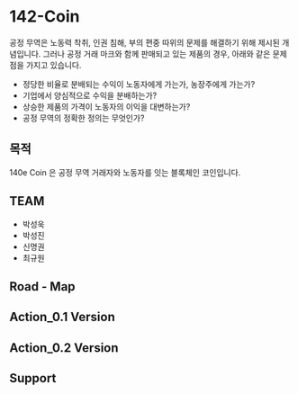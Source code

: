 # 142-Coin
 공정 무역은 노동력 착취, 인권 침해, 부의 편중 따위의 문제를 해결하기 위해 제시된 개념입니다. 그러나 공정 거래 마크와 함께 판매되고 있는 제품의 경우, 아래와 같은 문제점을 가지고 있습니다.
 * 정당한 비율로 분배되는 수익이 노동자에게 가는가, 농장주에게 가는가?
* 기업에서 양심적으로 수익을 분배하는가?
* 상승한 제품의 가격이 노동자의 이익을 대변하는가?
* 공정 무역의 정확한 정의는 무엇인가?
 ## 목적
140e Coin 은 공정 무역 거래자와 노동자를 잇는 블록체인 코인입니다.
 ## TEAM
* 박성욱
* 박성진
* 신명권
* 최규원
 ## Road - Map
 ## Action_0.1 Version
## Action_0.2 Version
## Support
